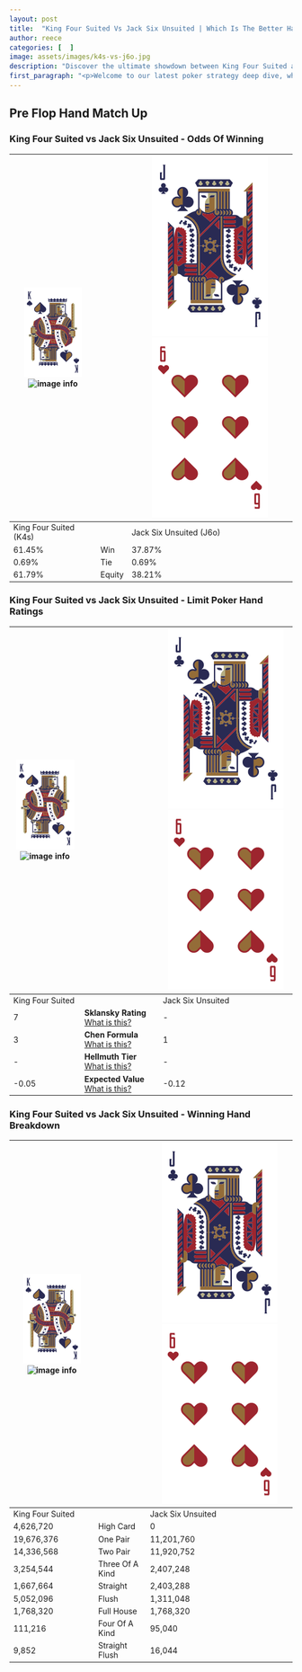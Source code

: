 ```yaml
---
layout: post
title:  "King Four Suited Vs Jack Six Unsuited | Which Is The Better Hand In Poker? A Complete Guide"
author: reece
categories: [  ]
image: assets/images/k4s-vs-j6o.jpg
description: "Discover the ultimate showdown between King Four Suited and Jack Six Unsuited in poker! Uncover the odds, strategies, and scenarios where one hand triumphs over the other. Get ready to up your poker game with this thrilling analysis."
first_paragraph: "<p>Welcome to our latest poker strategy deep dive, where we're pitting two distinct hands against each other in a high-stakes showdown: King Four Suited vs Jack Six Unsuited.</p><p>In the dynamic world of poker, every decision counts, and knowing which hand holds the upper hand is key to your success at the table.</p><p>In this article, we'll dissect these two hands, explore the scenarios where one dominates the other, and equip you with the knowledge to make strategic choices that can tip the odds in your favor.</p><p>Get ready to unravel the intriguing dynamics of these poker hands and elevate your game to new heights.</p>"
---
```




[comment]: # (sp0)

## Pre Flop Hand Match Up

<div class="table hand-ratings" markdown="1"> 



### King Four Suited vs Jack Six Unsuited - Odds Of Winning


    
| ![image info](assets/images/hand1/K.png) ![image info](assets/images/hand1/4s.png) |  | ![image info](assets/images/hand2/J.png) ![image info](assets/images/hand2/6o.png) |
| -------- | -------- | -------- |
| King Four Suited (K4s) |  | Jack Six Unsuited (J6o) |
| 61.45% | Win | 37.87% |
| 0.69% | Tie | 0.69% |
| 61.79% | Equity | 38.21% |




[comment]: # (sp1)



### King Four Suited vs Jack Six Unsuited - Limit Poker Hand Ratings


    
| ![image info](assets/images/hand1/K.png) ![image info](assets/images/hand1/4s.png) |  | ![image info](assets/images/hand2/J.png) ![image info](assets/images/hand2/6o.png) |
| -------- | -------- | -------- |
| King Four Suited |  | Jack Six Unsuited |
| 7 | **Sklansky Rating** [What is this?](/sklansky-rating-explained) | - |
| 3 | **Chen Formula** [What is this?](/chen-formula-explained) | 1 |
| - | **Hellmuth Tier** [What is this?](/Hellmuth-tier-explained) | - |
| -0.05 | **Expected Value** [What is this?](/expected-value-explained) | -0.12 |




[comment]: # (sp2)



### King Four Suited vs Jack Six Unsuited - Winning Hand Breakdown


    
| ![image info](assets/images/hand1/K.png) ![image info](assets/images/hand1/4s.png) |  | ![image info](assets/images/hand2/J.png) ![image info](assets/images/hand2/6o.png) |
| -------- | -------- | -------- |
| King Four Suited |  | Jack Six Unsuited |
| 4,626,720 | High Card | 0 |
| 19,676,376 | One Pair | 11,201,760 |
| 14,336,568 | Two Pair | 11,920,752 |
| 3,254,544 | Three Of A Kind | 2,407,248 |
| 1,667,664 | Straight | 2,403,288 |
| 5,052,096 | Flush | 1,311,048 |
| 1,768,320 | Full House | 1,768,320 |
| 111,216 | Four Of A Kind | 95,040 |
| 9,852 | Straight Flush | 16,044 |




[comment]: # (sp3)



</div>

[comment]: # (sp4)



[comment]: # (sp5)

